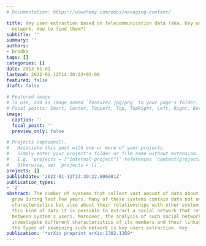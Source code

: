 ```yaml
---
# Documentation: https://wowchemy.com/docs/managing-content/

title: Key user extraction based on telecommunication data (aka. Key users in social
  network. How to find them?)
subtitle: ''
summary: ''
authors:
- brodka
tags: []
categories: []
date: 2013-01-01
lastmod: 2022-01-12T14:30:22+01:00
featured: false
draft: false

# Featured image
# To use, add an image named `featured.jpg/png` to your page's folder.
# Focal points: Smart, Center, TopLeft, Top, TopRight, Left, Right, BottomLeft, Bottom, BottomRight.
image:
  caption: ''
  focal_point: ''
  preview_only: false

# Projects (optional).
#   Associate this post with one or more of your projects.
#   Simply enter your project's folder or file name without extension.
#   E.g. `projects = ["internal-project"]` references `content/project/deep-learning/index.md`.
#   Otherwise, set `projects = []`.
projects: []
publishDate: '2022-01-12T13:30:22.606081Z'
publication_types:
- '2'
abstract: The number of systems that collect vast amount of data about users rapidly
  grow during last few years. Many of these systems contain data not only about people
  characteristics but also about their relationships with other system users. From
  this kind of data it is possible to extract a social network that reflects the connections
  between system's users. Moreover, the analysis of such social network enables to
  investigate different characteristics of its members and their linkages. One of
  the types of examining such network is key users extraction. Key
publication: '*arXiv preprint arXiv:1302.1369*'
---
```

